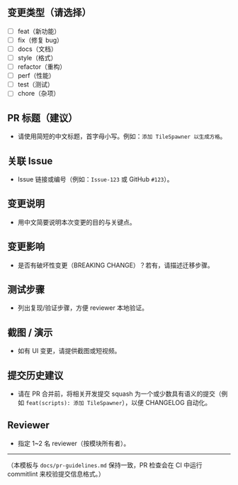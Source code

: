 ## 变更类型（请选择）
- [ ] feat（新功能）
- [ ] fix（修复 bug）
- [ ] docs（文档）
- [ ] style（格式）
- [ ] refactor（重构）
- [ ] perf（性能）
- [ ] test（测试）
- [ ] chore（杂项）

## PR 标题（建议）
- 请使用简短的中文标题，首字母小写。例如：`添加 TileSpawner 以生成方格`。

## 关联 Issue
- Issue 链接或编号（例如：`Issue-123` 或 GitHub `#123`）。

## 变更说明
- 用中文简要说明本次变更的目的与关键点。

## 变更影响
- 是否有破坏性变更（BREAKING CHANGE）？若有，请描述迁移步骤。

## 测试步骤
- 列出复现/验证步骤，方便 reviewer 本地验证。

## 截图 / 演示
- 如有 UI 变更，请提供截图或短视频。

## 提交历史建议
- 请在 PR 合并前，将相关开发提交 squash 为一个或少数具有语义的提交（例如 `feat(scripts): 添加 TileSpawner`），以便 CHANGELOG 自动化。

## Reviewer
- 指定 1~2 名 reviewer（按模块所有者）。

---

（本模板与 `docs/pr-guidelines.md` 保持一致，PR 检查会在 CI 中运行 commitlint 来校验提交信息格式。）